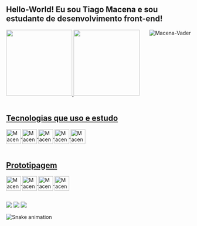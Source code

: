 ## Hello-World! Eu sou Tiago Macena e sou estudante de desenvolvimento front-end!
<div align="left">
  <a href="https://github.com/thmacena">
 <img height="180em" src="https://github-readme-stats.vercel.app/api?username=thmacena&show_icons=true&theme=great-gatsby&include_all_commits=true&count_private=true"/>
  <img height="180em" src="https://github-readme-stats.vercel.app/api/top-langs/?username=thmacena&layout=compact&langs_count=7&theme=great-gatsby"/>
    <img align="right" alt="Macena-Vader" src="https://i.pinimg.com/originals/30/24/a3/3024a38fa366e7ac5de7c6af7b6361a3.gif"</img> 
</div>
  
 
 
<div style="display: inline_block"><br>
  <h2>Tecnologias que uso e estudo</h2>
  
  <img align="center" alt="Macena-HTML" height="40" width="40" src="https://cdn.jsdelivr.net/gh/devicons/devicon/icons/html5/html5-plain.svg">
  <img align="center" alt="Macena-CSS" height="40" width="40" src="https://cdn.jsdelivr.net/gh/devicons/devicon/icons/css3/css3-plain.svg">
  <img align="center" alt="Macena-Js" height="40" width="40" src="https://cdn.jsdelivr.net/gh/devicons/devicon/icons/javascript/javascript-plain.svg">  
  <img align="center" alt="Macena-React" height="40" width="40" src="https://cdn.jsdelivr.net/gh/devicons/devicon/icons/react/react-original.svg">  
  <img align="center" alt="Macena-Angular" height="40" width="40" src="https://cdn.jsdelivr.net/gh/devicons/devicon/icons/angularjs/angularjs-plain.svg">    
 </div>
  
  
  
  <div style="display: inline_block"><br>
    <h2>Prototipagem</h2>
    <img align="center" alt="Macena-Ps" heigh="40" width="40" src="https://cdn.jsdelivr.net/gh/devicons/devicon/icons/photoshop/photoshop-line.svg">
    <img align="center" alt="Macena-figma" heigh="40" width="40" src="https://cdn.jsdelivr.net/gh/devicons/devicon/icons/figma/figma-original.svg">
    <img align="center" alt="Macena-Ai" heigh="40" width="40" src="https://cdn.jsdelivr.net/gh/devicons/devicon/icons/illustrator/illustrator-line.svg">
    <img align="center" alt="Macena-xd" heigh="40" width="40" src="https://cdn.jsdelivr.net/gh/devicons/devicon/icons/xd/xd-line.svg">
  </div>
  
 ##
  
  <div>
     <a href="https://instagram.com/thmacena" target="_blank"><img src="https://img.shields.io/badge/Instagram-E4405F?style=for-the-badge&logo=instagram&logoColor=white"   target="_blank"></a> 
    <a href = "mailto:t.hmacena@hotmail.com"><img src="https://img.shields.io/badge/Microsoft_Outlook-0078D4?style=for-the-badge&logo=microsoft-outlook&logoColor=white" target="_blank"></a>
    <a href="https://www.linkedin.com/in/thmacena/" target="_blank"><img src="https://img.shields.io/badge/-LinkedIn-%230077B5?style=for-the-badge&logo=linkedin&logoColor=white" target="_blank"></a> 
      
  
 
  ![Snake animation](https://github.com/thmacena/thmacena/blob/output/github-contribution-grid-snake.svg)
      
</div> 
      
